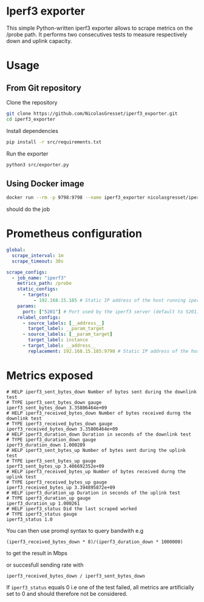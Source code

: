 # Iperf3 exporter

This simple Python-written iperf3 exporter allows to scrape metrics on the /probe path.
It performs two consecutives tests to measure respectively down and uplink capacity. 

# Usage

## From Git repository

Clone the repository
```bash
git clone https://github.com/NicolasGresset/iperf3_exporter.git
cd iperf3_exporter
```

Install dependencies
```bash
pip install -r src/requirements.txt
```

Run the exporter
```bash
python3 src/exporter.py
```

## Using Docker image

```bash
docker run --rm -p 9798:9798 --name iperf3_exporter nicolasgresset/iperf3_exporter:1.0
```

should do the job

# Prometheus configuration
```yaml
global:
  scrape_interval: 1m
  scrape_timeout: 30s

scrape_configs:
  - job_name: "iperf3"
    metrics_path: /probe
    static_configs:
      - targets:
          - 192.168.15.185 # Static IP address of the host running iperf3 server
    params:
      port: ["5201"] # Port used by the iperf3 server (default to 5201)
    relabel_configs:
      - source_labels: [__address__]
        target_label: __param_target
      - source_labels: [__param_target]
        target_label: instance
      - target_label: __address__
        replacement: 192.168.15.185:9798 # Static IP address of the host running iperf3 exporter
```

# Metrics exposed
```plain
# HELP iperf3_sent_bytes_down Number of bytes sent during the downlink test
# TYPE iperf3_sent_bytes_down gauge
iperf3_sent_bytes_down 3.35806464e+09
# HELP iperf3_received_bytes_down Number of bytes received durng the downlink test
# TYPE iperf3_received_bytes_down gauge
iperf3_received_bytes_down 3.35806464e+09
# HELP iperf3_duration_down Duration in seconds of the downlink test
# TYPE iperf3_duration_down gauge
iperf3_duration_down 1.000209
# HELP iperf3_sent_bytes_up Number of bytes sent during the uplink test
# TYPE iperf3_sent_bytes_up gauge
iperf3_sent_bytes_up 3.406692352e+09
# HELP iperf3_received_bytes_up Number of bytes received durng the uplink test
# TYPE iperf3_received_bytes_up gauge
iperf3_received_bytes_up 3.394895872e+09
# HELP iperf3_duration_up Duration in seconds of the uplink test
# TYPE iperf3_duration_up gauge
iperf3_duration_up 1.000261
# HELP iperf3_status Did the last scraped worked
# TYPE iperf3_status gauge
iperf3_status 1.0
```

You can then use promql syntax to query bandwith e.g
```
(iperf3_received_bytes_down * 8)/(iperf3_duration_down * 1000000)
```
to get the result in Mbps

or succesfull sending rate with
```
iperf3_received_bytes_down / iperf3_sent_bytes_down
```

If `iperf3_status` equals 0 i.e one of the test failed, all metrics are artificially set to 0 and should therefore not be considered.